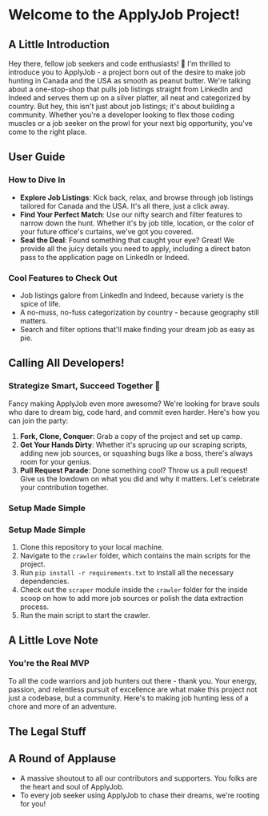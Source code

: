 # Welcome to the ApplyJob Project!

## A Little Introduction

Hey there, fellow job seekers and code enthusiasts! 🚀 I'm thrilled to introduce you to ApplyJob - a project born out of the desire to make job hunting in Canada and the USA as smooth as peanut butter. We're talking about a one-stop-shop that pulls job listings straight from LinkedIn and Indeed and serves them up on a silver platter, all neat and categorized by country. But hey, this isn't just about job listings; it's about building a community. Whether you're a developer looking to flex those coding muscles or a job seeker on the prowl for your next big opportunity, you've come to the right place.

## User Guide

### How to Dive In

- **Explore Job Listings**: Kick back, relax, and browse through job listings tailored for Canada and the USA. It's all there, just a click away.
- **Find Your Perfect Match**: Use our nifty search and filter features to narrow down the hunt. Whether it's by job title, location, or the color of your future office's curtains, we've got you covered.
- **Seal the Deal**: Found something that caught your eye? Great! We provide all the juicy details you need to apply, including a direct baton pass to the application page on LinkedIn or Indeed.

### Cool Features to Check Out

- Job listings galore from LinkedIn and Indeed, because variety is the spice of life.
- A no-muss, no-fuss categorization by country - because geography still matters.
- Search and filter options that'll make finding your dream job as easy as pie.

## Calling All Developers!

### Strategize Smart, Succeed Together 🤝

Fancy making ApplyJob even more awesome? We're looking for brave souls who dare to dream big, code hard, and commit even harder. Here's how you can join the party:

1. **Fork, Clone, Conquer**: Grab a copy of the project and set up camp.
2. **Get Your Hands Dirty**: Whether it's sprucing up our scraping scripts, adding new job sources, or squashing bugs like a boss, there's always room for your genius.
3. **Pull Request Parade**: Done something cool? Throw us a pull request! Give us the lowdown on what you did and why it matters. Let's celebrate your contribution together.

### Setup Made Simple

### Setup Made Simple

1. Clone this repository to your local machine.
2. Navigate to the `crawler` folder, which contains the main scripts for the project.
3. Run `pip install -r requirements.txt` to install all the necessary dependencies.
4. Check out the `scraper` module inside the `crawler` folder for the inside scoop on how to add more job sources or polish the data extraction process.
5. Run the main script to start the crawler.

## A Little Love Note

### You're the Real MVP

To all the code warriors and job hunters out there - thank you. Your energy, passion, and relentless pursuit of excellence are what make this project not just a codebase, but a community. Here's to making job hunting less of a chore and more of an adventure.

## The Legal Stuff



## A Round of Applause

- A massive shoutout to all our contributors and supporters. You folks are the heart and soul of ApplyJob.
- To every job seeker using ApplyJob to chase their dreams, we're rooting for you!
